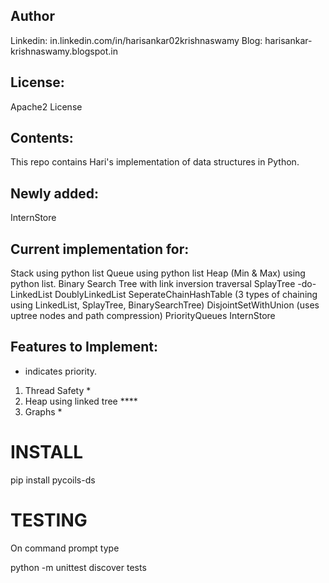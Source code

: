 Author
------
Linkedin: in.linkedin.com/in/harisankar02krishnaswamy
Blog:     harisankar-krishnaswamy.blogspot.in

License:
-------- 
Apache2 License

Contents:
---------
This repo contains Hari's implementation of data structures in Python.

Newly added:
-----------
InternStore

Current implementation for:
---------------------------
Stack using python list
Queue using python list
Heap (Min & Max) using python list.
Binary Search Tree with link inversion traversal
SplayTree -do-
LinkedList 
DoublyLinkedList 
SeperateChainHashTable (3 types of chaining using LinkedList, SplayTree, BinarySearchTree) 
DisjointSetWithUnion (uses uptree nodes and path compression)
PriorityQueues
InternStore

Features to Implement:
----------------------
* indicates priority.
1) Thread Safety *
2) Heap using linked tree ****
3) Graphs *

INSTALL
=======
pip install pycoils-ds

TESTING
=======
On command prompt type

python -m unittest discover tests